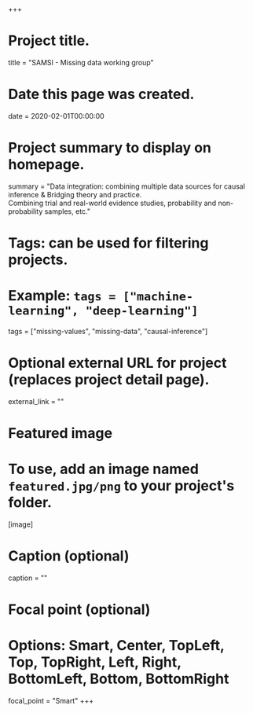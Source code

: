 +++
# Project title.
title = "SAMSI - Missing data working group"

# Date this page was created.
date = 2020-02-01T00:00:00

# Project summary to display on homepage.
summary = "Data integration: combining multiple data sources for causal inference & Bridging theory and practice. <br>
Combining trial and real-world evidence studies, probability and non-probability samples, etc."

# Tags: can be used for filtering projects.
# Example: `tags = ["machine-learning", "deep-learning"]`
tags = ["missing-values", "missing-data", "causal-inference"]

# Optional external URL for project (replaces project detail page).
external_link = ""

# Featured image
# To use, add an image named `featured.jpg/png` to your project's folder.
[image]
  # Caption (optional)
  caption = ""

  # Focal point (optional)
  # Options: Smart, Center, TopLeft, Top, TopRight, Left, Right, BottomLeft, Bottom, BottomRight
  focal_point = "Smart"
+++
